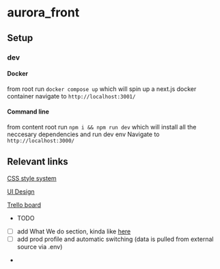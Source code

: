 # aurora_front

## Setup

### dev

#### Docker

from root run `docker compose up` which will spin up a next.js docker container
navigate to `http://localhost:3001/`

#### Command line

from content root run `npm i && npm run dev`
which will install all the neccesary dependencies and run dev env
Navigate to `http://localhost:3000/`

## Relevant links

[CSS style system](https://www.figma.com/file/qHHDyOTIGeu9K574npyaQC/Untitled?node-id=0%3A1)

[UI Design](https://xd.adobe.com/view/7287b312-a7b8-4109-bd3e-290e263ac828-27d4/)

[Trello board](https://trello.com/b/O17GOkWF/aurora-board?filter=label:none,label:Nice+to+have,label:spike,label:ASAP,label:DOC,label:CI%2FCD,label:X-program,label:UI%2FUX)


- TODO
- [ ] add What We do section, kinda like [here]()
- [ ] add prod profile and automatic switching (data is pulled from external source via .env)
- 